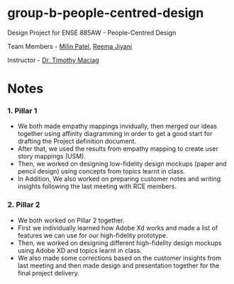 # group-b-people-centred-design
Design Project for ENSE 885AW - People-Centred Design

Team Members - [Milin Patel][1], [Reema Jiyani][2]

Instructor - [Dr. Timothy Maciag][3]

[1]: https://github.com/milinpatel13298
[2]: https://github.com/RMJ916
[3]: https://www.maciag.ca/

# Notes
### 1.  Pillar 1
  * We both made empathy mappings invidually, then merged our ideas together using affinity diagramming in order to get a good start for drafting the Project definition document.
  * After that, we used  the results from empathy mapping to  create user story mappings (USM). 
  * Then, we worked on designing low-fidelity design mockups (paper and pencil design) using concepts from topics learnt in class. 
  * In Addition, We also worked on preparing customer notes and writing insights following the last meeting with RCE members.
  
### 2.  Pillar 2
  * We both worked on Pillar 2 together.
  * First we individually learned how Adobe Xd works and made a list of features we can use for our high-fidelity prototype.
  * Then, we worked on designing different high-fidelity design mockups using Adobe XD and topics learnt in class.
  * We also made some corrections based on the  customer insights from last meeting and then made design and presentation together for the final project delivery.

